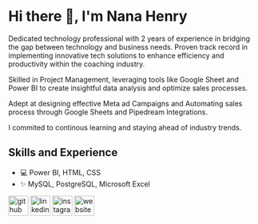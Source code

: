 # Hi there 👋, I'm Nana Henry
Dedicated technology professional with 2 years of experience in bridging the gap between technology and business needs. Proven track record in implementing innovative tech solutions  to enhance efficiency and productivity within the coaching industry.

Skilled in Project Management, leveraging tools like Google Sheet and Power BI to create insightful data analysis and optimize sales processes.

Adept at designing effective Meta ad Campaigns and Automating sales process through Google Sheets and Pipedream Integrations.

I commited to continous learning and staying ahead of industry trends.

## Skills and Experience
* 💻 Power BI, HTML, CSS
* ✨ MySQL, PostgreSQL, Microsoft Excel

[<img src='https://cdn.jsdelivr.net/npm/simple-icons@3.0.1/icons/github.svg' alt='github' height='40'>](https://github.com/henrytaolin)  [<img src='https://cdn.jsdelivr.net/npm/simple-icons@3.0.1/icons/linkedin.svg' alt='linkedin' height='40'>](https://www.linkedin.com/in/henrytaolin/)  [<img src='https://cdn.jsdelivr.net/npm/simple-icons@3.0.1/icons/instagram.svg' alt='instagram' height='40'>](https://www.instagram.com/henrytaolin/)  [<img src='https://cdn.jsdelivr.net/npm/simple-icons@3.0.1/icons/icloud.svg' alt='website' height='40'>](https://nana-henry.netlify.app/)  
